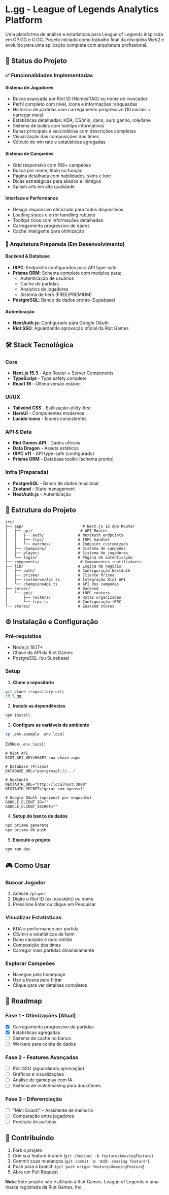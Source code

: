 # L.gg - League of Legends Analytics Platform

Uma plataforma de análise e estatísticas para League of Legends inspirada em OP.GG e U.GG. Projeto iniciado como trabalho final da disciplina Web2 e evoluído para uma aplicação completa com arquitetura profissional.

## 🚀 Status do Projeto

### ✅ Funcionalidades Implementadas

#### **Sistema de Jogadores**
- Busca avançada por Riot ID (Nome#TAG) ou nome de invocador
- Perfil completo com nível, ícone e informações ranqueadas
- Histórico de partidas com carregamento progressivo (10 iniciais + carregar mais)
- Estatísticas detalhadas: KDA, CS/min, dano, ouro ganho, role/lane
- Sistema de builds com tooltips informativos
- Runas principais e secundárias com descrições completas
- Visualização das composições dos times
- Cálculo de win rate e estatísticas agregadas

#### **Sistema de Campeões**
- Grid responsivo com 168+ campeões
- Busca por nome, título ou função
- Página detalhada com habilidades, skins e lore
- Dicas estratégicas para aliados e inimigos
- Splash arts em alta qualidade

#### **Interface e Performance**
- Design responsivo otimizado para todos dispositivos
- Loading states e error handling robusto
- Tooltips ricos com informações detalhadas
- Carregamento progressivo de dados
- Cache inteligente para otimização

### 🚧 Arquitetura Preparada (Em Desenvolvimento)

#### **Backend & Database**
- **tRPC**: Endpoints configurados para API type-safe
- **Prisma ORM**: Schema completo com modelos para:
  - Autenticação de usuários
  - Cache de partidas
  - Analytics de jogadores
  - Sistema de tiers (FREE/PREMIUM)
- **PostgreSQL**: Banco de dados pronto (Supabase)

#### **Autenticação**
- **NextAuth.js**: Configurado para Google OAuth
- **Riot SSO**: Aguardando aprovação oficial da Riot Games

## 🛠️ Stack Tecnológica

### Core
- **Next.js 15.3** - App Router + Server Components
- **TypeScript** - Type safety completo
- **React 19** - Última versão estável

### UI/UX
- **Tailwind CSS** - Estilização utility-first
- **HeroUI** - Componentes modernos
- **Lucide Icons** - Ícones consistentes

### API & Data
- **Riot Games API** - Dados oficiais
- **Data Dragon** - Assets estáticos
- **tRPC v11** - API type-safe (configurado)
- **Prisma ORM** - Database toolkit (schema pronto)

### Infra (Preparada)
- **PostgreSQL** - Banco de dados relacional
- **Zustand** - State management
- **NextAuth.js** - Autenticação

## 📁 Estrutura do Projeto

```
src/
├── app/                          # Next.js 15 App Router
│   ├── api/                     # API Routes
│   │   ├── auth/               # NextAuth endpoints
│   │   ├── trpc/               # tRPC handler
│   │   └── matches/            # Endpoint customizado
│   ├── champions/              # Sistema de campeões
│   ├── player/                 # Sistema de jogadores
│   └── login/                  # Página de autenticação
├── components/                  # Componentes reutilizáveis
├── lib/                        # Lógica de negócio
│   ├── auth/                   # Configuração NextAuth
│   ├── prisma/                 # Cliente Prisma
│   ├── riotServerApi.ts        # Integração Riot API
│   └── championsApi.ts         # API dos campeões
├── server/                     # Backend
│   └── api/                    # tRPC routers
│       ├── routers/            # Rotas organizadas
│       └── trpc.ts             # Configuração tRPC
└── stores/                     # Zustand stores
```

## ⚙️ Instalação e Configuração

### Pré-requisitos
- Node.js 18.17+
- Chave da API da Riot Games
- PostgreSQL (ou Supabase)

### Setup

1. **Clone o repositório**
```bash
git clone <repository-url>
cd l.gg
```

2. **Instale as dependências**
```bash
npm install
```

3. **Configure as variáveis de ambiente**
```bash
cp .env.example .env.local
```

Edite o `.env.local`:
```env
# Riot API
RIOT_API_KEY=RGAPI-sua-chave-aqui

# Database (Prisma)
DATABASE_URL="postgresql://..."

# NextAuth
NEXTAUTH_URL="http://localhost:3000"
NEXTAUTH_SECRET="gerar-com-openssl"

# Google OAuth (opcional por enquanto)
GOOGLE_CLIENT_ID=""
GOOGLE_CLIENT_SECRET=""
```

4. **Setup do banco de dados**
```bash
npx prisma generate
npx prisma db push
```

5. **Execute o projeto**
```bash
npm run dev
```

## 🎮 Como Usar

### Buscar Jogador
1. Acesse `/player`
2. Digite o Riot ID (ex: `Kami#BR1`) ou nome
3. Pressione Enter ou clique em Pesquisar

### Visualizar Estatísticas
- KDA e performance por partida
- CS/min e estatísticas de farm
- Dano causado e ouro obtido
- Composição dos times
- Carregar mais partidas dinamicamente

### Explorar Campeões
- Navegue pela homepage
- Use a busca para filtrar
- Clique para ver detalhes completos

## 🚀 Roadmap

### Fase 1 - Otimizações (Atual)
- [x] Carregamento progressivo de partidas
- [x] Estatísticas agregadas
- [ ] Sistema de cache no banco
- [ ] Workers para coleta de dados

### Fase 2 - Features Avançadas
- [ ] Riot SSO (aguardando aprovação)
- [ ] Gráficos e visualizações
- [ ] Análise de gameplay com IA
- [ ] Sistema de matchmaking para duos/times

### Fase 3 - Diferenciação
- [ ] "Mini Coach" - Assistente de melhoria
- [ ] Comparação entre jogadores
- [ ] Predição de partidas

## 🤝 Contribuindo

1. Fork o projeto
2. Crie sua feature branch (`git checkout -b feature/AmazingFeature`)
3. Commit suas mudanças (`git commit -m 'Add: amazing feature'`)
4. Push para a branch (`git push origin feature/AmazingFeature`)
5. Abra um Pull Request

**Nota**: Este projeto não é afiliado à Riot Games. League of Legends é uma marca registrada da Riot Games, Inc.